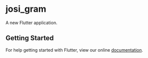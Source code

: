 # josi_gram

A new Flutter application.

## Getting Started

For help getting started with Flutter, view our online
[documentation](https://flutter.io/).
